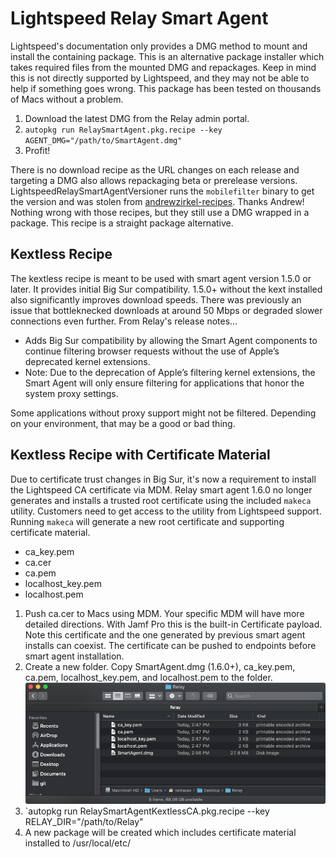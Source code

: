 # Lightspeed Relay Smart Agent
Lightspeed's documentation only provides a DMG method to mount and install the containing package. This is an alternative package installer which takes required files from the mounted DMG and repackages. Keep in mind this is not directly supported by Lightspeed, and they may not be able to help if something goes wrong. This package has been tested on thousands of Macs without a problem. 

1. Download the latest DMG from the Relay admin portal. 
2. `autopkg run RelaySmartAgent.pkg.recipe --key AGENT_DMG="/path/to/SmartAgent.dmg"`
3. Profit!

There is no download recipe as the URL changes on each release and targeting a DMG also allows repackaging beta or prerelease versions. LightspeedRelaySmartAgentVersioner runs the `mobilefilter` binary to get the version and was stolen from [andrewzirkel-recipes](https://github.com/autopkg/andrewzirkel-recipes/tree/master/LightspeedRelaySmartAgent). Thanks Andrew! Nothing wrong with those recipes, but they still use a DMG wrapped in a package. This recipe is a straight package alternative.

## Kextless Recipe
The kextless recipe is meant to be used with smart agent version 1.5.0 or later. It provides initial Big Sur compatibility. 1.5.0+ without the kext installed also significantly improves download speeds. There was previously an issue that bottleknecked downloads at around 50 Mbps or degraded slower connections even further. From Relay's release notes...

- Adds Big Sur compatibility by allowing the Smart Agent components to continue filtering browser requests without the use of Apple’s deprecated kernel extensions. 
- Note: Due to the deprecation of Apple’s filtering kernel extensions, the Smart Agent will only ensure filtering for applications that honor the system proxy settings.

Some applications without proxy support might not be filtered. Depending on your environment, that may be a good or bad thing.

## Kextless Recipe with Certificate Material
Due to certificate trust changes in Big Sur, it's now a requirement to install the Lightspeed CA certificate via MDM. Relay smart agent 1.6.0 no longer generates and installs a trusted root certificate using the included `makeca` utility. Customers need to get access to the utility from Lightspeed support. Running `makeca` will generate a new root certificate and supporting certificate material.

- ca_key.pem
- ca.cer
- ca.pem
- localhost_key.pem
- localhost.pem

1. Push ca.cer to Macs using MDM. Your specific MDM will have more detailed directions. With Jamf Pro this is the built-in Certificate payload. Note this certificate and the one generated by previous smart agent installs can coexist. The certificate can be pushed to endpoints before smart agent installation.
2. Create a new folder. Copy SmartAgent.dmg (1.6.0+), ca_key.pem, ca.pem, localhost_key.pem, and localhost.pem to the folder.
![Relay folder structure](RelaySmartAgentKextlessCA.png)
3. `autopkg run RelaySmartAgentKextlessCA.pkg.recipe --key RELAY_DIR="/path/to/Relay"
4. A new package will be created which includes certificate material installed to /usr/local/etc/